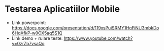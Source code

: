 # Testarea Aplicatiilor Mobile
- Link powerpoint: https://docs.google.com/presentation/d/119xsPuiSRMY1HqFiNU3mbkDo6HqXfkP-w0OX5aq5S1Q
- Link demo + rulare teste: https://www.youtube.com/watch?v=0zrZb7vsaQo